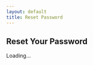 ```yaml
---
layout: default
title: Reset Password
---
```


<h2>Reset Your Password</h2>

<div id="reset-password-form" style="display: none;">
  <input type="password" id="new-password" placeholder="New password" />
  <button onclick="submitNewPassword()">Reset Password</button>
</div>

<p id="message">Loading...</p>

<script src="https://www.gstatic.com/firebasejs/10.12.0/firebase-app.js"></script>
<script src="https://www.gstatic.com/firebasejs/10.12.0/firebase-auth.js"></script>
<script>
  const firebaseConfig = {
         apiKey: "AIzaSyA-H5mHX6UWyzjsJAnNl2rH2SQIzlRUnWk",
         authDomain: "boomboom-9621f.firebaseapp.com",
         projectId: "boomboom-9621f",
         storageBucket: "boomboom-9621f.appspot.com",
         messagingSenderId: "396477438586",
         appId: "1:396477438586:web:4d7e266b0d88fedaf839c3"
     };

  firebase.initializeApp(firebaseConfig);

  const params = new URLSearchParams(window.location.search);
  const oobCode = params.get("oobCode");

  if (!oobCode) {
    document.getElementById('message').innerText = 'Missing reset code.';
  } else {
    firebase.auth().verifyPasswordResetCode(oobCode)
      .then(() => {
        document.getElementById('reset-password-form').style.display = 'block';
        document.getElementById('message').innerText = '';
      })
      .catch(() => {
        document.getElementById('message').innerText = 'Invalid or expired password reset link.';
      });
  }

  function submitNewPassword() {
    const newPassword = document.getElementById('new-password').value;
    firebase.auth().confirmPasswordReset(oobCode, newPassword)
      .then(() => {
        document.getElementById('message').innerText = 'Password has been reset.';
        document.getElementById('reset-password-form').style.display = 'none';
      })
      .catch(() => {
        document.getElementById('message').innerText = 'Error resetting password.';
      });
  }
</script>
